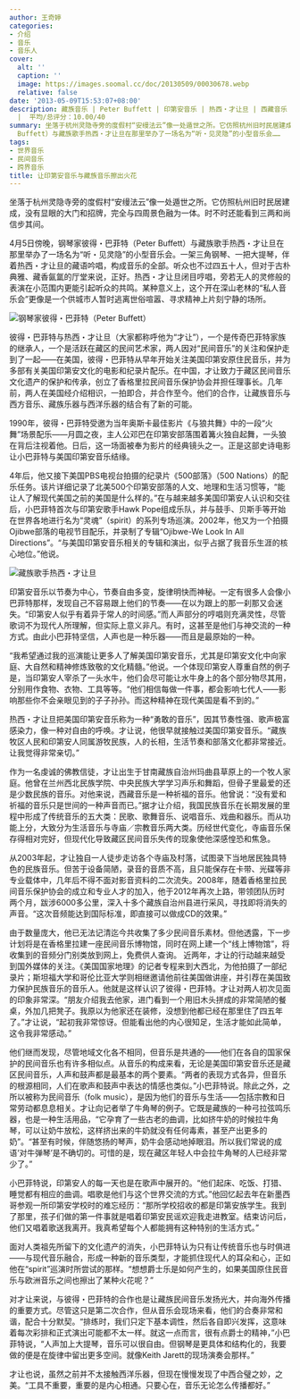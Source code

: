 ```yaml
---
author: 王奇婷
categories:
- 介绍
- 音乐
- 音乐人
cover:
  alt: ''
  caption: ''
  image: https://images.soomal.cc/doc/20130509/00030678.webp
  relative: false
date: '2013-05-09T15:53:07+08:00'
description: 藏族音乐 | Peter Buffett | 印第安音乐 | 热西・才让旦 | 西藏音乐 | 彼得・巴菲特 | 源自：外滩画报 | 版权：转载
  |  平均/总评分：10.00/40
summary: 坐落于杭州灵隐寺旁的度假村“安缦法云”像一处遁世之所。它仿照杭州旧时民居建成，没有显眼的大门和招牌，完全与四周景色融为一体。时不时还能看到三两和尚信步其间。月5日傍晚，钢琴家彼得・巴菲特（Peter
  Buffett）与藏族歌手热西・才让旦在那里举办了一场名为“听・见灵隐”的小型音乐会……
tags:
- 世界音乐
- 民间音乐
- 跨界音乐
title: 让印第安音乐与藏族音乐擦出火花
---
```


坐落于杭州灵隐寺旁的度假村“安缦法云”像一处遁世之所。它仿照杭州旧时民居建成，没有显眼的大门和招牌，完全与四周景色融为一体。时不时还能看到三两和尚信步其间。

4月5日傍晚，钢琴家彼得・巴菲特（Peter Buffett）与藏族歌手热西・才让旦在那里举办了一场名为“听・见灵隐”的小型音乐会。一架三角钢琴、一把大提琴，伴着热西・才让旦的藏语吟唱，构成音乐的全部。听众也不过四五十人，但对于古朴典雅、藏香氤氲的厅堂来说，正好。热西・才让旦闭目哼唱，旁若无人的灵修般的表演在小范围内更能引起听众的共鸣。某种意义上，这个开在深山老林的“私人音乐会”更像是一个供城市人暂时逃离世俗喧嚣、寻求精神上片刻宁静的场所。

![钢琴家彼得・巴菲特（Peter Buffett）](https://images.soomal.cc/doc/20130509/00030676_01.webp)





彼得・巴菲特与热西・才让旦（大家都称呼他为“才让”），一个是传奇巴菲特家族的继承人，一个是活跃在藏区的民间艺术家，两人因对“民间音乐”的关注和保护走到了一起――在美国，彼得・巴菲特从早年开始关注美国印第安原住民音乐，并为多部有关美国印第安文化的电影和纪录片配乐。在中国，才让致力于藏区民间音乐文化遗产的保护和传承，创立了香格里拉民间音乐保护协会并担任理事长。几年前，两人在美国经介绍相识，一拍即合，并合作至今。他们的合作，让藏族音乐与西方音乐、藏族乐器与西洋乐器的结合有了新的可能。

1990年，彼得・巴菲特受邀为当年奥斯卡最佳影片《与狼共舞》中的一段“火舞”场景配乐――月圆之夜，主人公邓巴在印第安部落围着篝火独自起舞，一头狼在背后注视着他。日后，这一场面被奉为影片的经典镜头之一。正是这部史诗电影让小巴菲特与美国印第安音乐结缘。

4年后，他又接下美国PBS电视台拍摄的纪录片《500部落》（500 Nations）的配乐任务。该片详细记录了北美500个印第安部落的人文、地理和生活习惯等，“能让人了解现代美国之前的美国是什么样的。”在与越来越多美国印第安人认识和交往后，小巴菲特首次与印第安歌手Hawk Pope组成乐队，并与鼓手、贝斯手等开始在世界各地进行名为“灵魂”（spirit）的系列专场巡演。2002年，他又为一个拍摄Ojibwe部落的电视节目配乐，并录制了专辑“Ojibwe-We Look In All Directions”。“与美国印第安音乐相关的专辑和演出，似乎占据了我音乐生涯的核心地位。”他说。

![藏族歌手热西・才让旦](https://images.soomal.cc/doc/20130509/00030677_01.webp)





印第安音乐以节奏为中心，节奏自由多变，旋律明快而神秘。一定有很多人会像小巴菲特那样，发现自己不容易跟上他们的节奏――在以为跟上的那一刹那又会迷失。“印第安人似乎有着异于常人的时间感。”而人声部分的哼唱则充满灵性，尽管歌词不为现代人所理解，但实际上意义非凡。有时，这甚至是他们与神交流的一种方式。由此小巴菲特坚信，人声也是一种乐器――而且是最原始的一种。

“我希望通过我的巡演能让更多人了解美国印第安音乐，尤其是印第安文化中向家庭、大自然和精神修炼致敬的文化精髓。”他说。一个体现印第安人尊重自然的例子是，当印第安人宰杀了一头水牛，他们会尽可能让水牛身上的各个部分物尽其用，分别用作食物、衣物、工具等等。“他们相信每做一件事，都会影响七代人――影响那些你不会亲眼见到的子子孙孙。而这种精神在现代美国是看不到的。”

热西・才让旦把美国印第安音乐称为一种“勇敢的音乐”，因其节奏性强、歌声极富感染力，像一种对自由的呼唤。才让说，他很早就接触过美国印第安音乐。“藏族牧区人民和印第安人同属游牧民族，人的长相，生活节奏和部落文化都非常接近。让我觉得非常亲切。”

作为一名虔诚的佛教信徒，才让出生于甘南藏族自治州玛曲县草原上的一个牧人家庭。他曾在兰州西北民族学院、中央民族大学学习声乐和舞蹈，但骨子里最爱的还是少数民族的音乐。对他来说，西藏音乐是一种祈福的音乐。他曾说：“没有爱和祈福的音乐只是世间的一种声音而已。”据才让介绍，我国民族音乐在长期发展的里程中形成了传统音乐的五大类：民歌、歌舞音乐、说唱音乐、戏曲和器乐。而从功能上分，大致分为生活音乐与寺庙／宗教音乐两大类。历经世代变化，寺庙音乐保存得相对完好，但现代化导致藏区民间音乐失传的现象使他深感惶恐和焦急。

从2003年起，才让独自一人徒步走访各个寺庙及村落，试图录下当地居民独具特色的民族音乐。但苦于设备简陋，录音的音质不高，且只能保存在卡带、光碟等非专业载体中，几年后不得不面对影音资料的二次流失。2008年，随着香格里拉民间音乐保护协会的成立和专业人才的加入，他于2012年再次上路，带领团队历时两个月，跋涉6000多公里，深入十多个藏族自治州县进行采风，寻找即将消失的声音。“这次音频能达到国际标准，即直接可以做成CD的效果。”

由于数量庞大，他已无法记清迄今共收集了多少民间音乐素材。但他透露，下一步计划将是在香格里拉建一座民间音乐博物馆，同时在网上建一个“线上博物馆”，将收集到的音频分门别类放到网上，免费供人查询。
近两年，才让的行动越来越受到国外媒体的关注。《美国国家地理》的记者专程来到大西北，为他拍摄了一部纪录片；斯坦福大学和哥伦比亚大学则相继邀请他前往美国做讲座，并引荐在美国致力保护民族音乐的音乐人。他就是这样认识了彼得・巴菲特。才让对两人初次见面的印象非常深。“朋友介绍我去他家，进门看到一个用旧木头拼成的非常简陋的餐桌，外加几把凳子。我原以为他家还在装修，没想到他都已经在那里住了四五年了。”才让说，“起初我非常惊讶。但能看出他的内心很知足，生活才能如此简单，这令我非常感动。”

他们继而发现，尽管地域文化各不相同，但音乐是共通的――他们在各自的国家保护的民间音乐也有许多相似点。从音乐的构成来看，无论是美国印第安音乐还是藏区民间音乐，人声和鼓声都是最基本的两个要素。“两者的表现方式各异，但音乐的根源相同，人们在歌声和鼓声中表达的情感也类似。”小巴菲特说。除此之外，之所以被称为民间音乐（folk music），是因为他们的音乐与生活――包括宗教和日常劳动都息息相关。才让向记者举了牛角琴的例子。它既是藏族的一种弓拉弦鸣乐器，也是一种生活用品，“它孕育了一些古老的曲调，比如挤牛奶的时候拉牛角琴，可以让奶牛放松，这样挤出来的牛奶就没有任何毒素，甚至产出更多的奶”。“甚至有时候，伴随悠扬的琴声，奶牛会感动地掉眼泪。所以我们常说的成语‘对牛弹琴’是不确切的。可惜的是，现在藏区年轻人中会拉牛角琴的人已经非常少了。”

小巴菲特说，印第安人的每一天也是在歌声中展开的。“他们起床、吃饭、打猎、睡觉都有相应的曲调。唱歌是他们与这个世界交流的方式。”他回忆起去年在新墨西哥参观一所印第安学校时的难忘经历：“那所学校招收的都是印第安族学生。我到了那里，孩子们做的第一件事就是唱着印第安民谣欢迎我走进教室。结束访问后，他们又唱着歌送我离开。我真希望每个人都能拥有这种特别的生活方式。”

面对人类祖先所留下的文化遗产的消失，小巴菲特认为只有让传统音乐也与时俱进――与现代音乐融合，形成一种新的音乐类型，才能抓住现代人的耳朵和心，正如他在“spirit”巡演时所尝试的那样。“想想爵士乐是如何产生的，如果美国原住民音乐与欧洲音乐之间也擦出了某种火花呢？”

对才让来说，与彼得・巴菲特的合作也是让藏族民间音乐发扬光大，并向海外传播的重要方式。尽管这只是第二次合作，但从音乐会现场来看，他们的合奏非常和谐，配合十分默契。“排练时，我们只定下基本调性，然后各自即兴发挥，这意味着每次彩排和正式演出可能都不太一样。就这一点而言，很有点爵士的精神，”小巴菲特说，“人声加上大提琴，音乐可以很自由。但钢琴是更具体和结构化的，我要做的便是在旋律中留出更多空间。就像Keith Jarett的现场演奏会那样。”

才让也说，虽然之前并不太接触西洋乐器，但现在慢慢发现了中西合璧之妙，之美。“工具不重要，重要的是内心相通。只要心在，音乐无论怎么传播都好。”